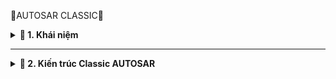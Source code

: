 📓AUTOSAR CLASSIC📓

<details> 
<summary><b>📖 1. Khái niệm</b></summary>

- **AUTOSAR (Automotive Open System Architecture)** là một tiêu chuẩn quốc tế về **kiến trúc phần mềm** cho các hệ thống điện tử trong ô tô
- Ưu điểm:<br> 
&nbsp;+ Có sẵn các tiêu chuẩn để dựa vào.<br>
&nbsp;+ Khả năng tái sử dụng phần mềm cao với các dự án khác nhau.<br>
&nbsp;+ Dễ dàng thay đổi để tương thích với các dòng MCU khác nhau.<br>
&nbsp;+ Phần mềm và phần mềm được tách biệt với nhau.<br>
&nbsp;+ Dễ quản lý và bảo trì phần mềm.<br>
- Có hai phiên bản AUTOSAR:<br>
&nbsp;+  Classic Platform: Dành cho các hệ thống thời gian thực, ECU truyền thống (C, embedded).<br>
&nbsp;+ Adaptive Platform: Dành cho các hệ thống hiệu suất cao (Linux, POSIX), như xe tự lái
 </details>
 
------------------------------------------------------------------------------------------------------------------------------------------------

<details>

<summary><b>📖 2. Kiến trúc Classic AUTOSAR</b></summary>

- **Classic AUTOSAR** gồm có 3 lớp chính:
<img width="952" height="411" alt="image" src="https://github.com/user-attachments/assets/c9990915-060d-453c-b44c-3dd5a4115f1c" />

### 2.1. SWC - Software Components
- **SWC (Software-Components)** là các khối phần mềm ứng dụng nằm trong **Application Layer** đại diện cho các chức năng cụ thể trong hệ thống hay MCU ( nó tương đương như 1 task).
- Các SWC là thành phần độc lập, giao tiếp với nhau và với các thành phần khác trong hệ thống thông qua RTE: <br>
&nbsp;+ Mỗi SWC thực hiện một chức năng cụ thể trong hệ thống ECU.<br>
&nbsp;+ Chỉ cần quan tâm đến các logic, không cần quan tâm đến phần cứng

### 2.2. RTE - Runtime Enviroment
- **RTE (Runtime Enviroment)** là lớp trung gian, đảm nhiệm việc truyền các SWC và giữa SWC với BSW. Nó đảm bảo rằng các SWC có thể giao tiếp với nhau một các trong suốt, không cần biết về các cơ chế truyền thông thực tế. RTE có 2 chức năng chính:<br>
&nbsp;+ Giúp các SWC giao tiếp với nhau và là lớp trung gian với BSW.<br>
&nbsp;+ Phân chia lịch trình và quản lý việc gọi các chức năng.<br>

### 2.3. BSW - Basic Software
- **BSW (Basic Software)** là lớp phần mềm nền tảng để hỗ trợ phần mềm ứng dụng(SWC) hoạt động dựa trên phần cứng.
- BSW cung cấp các dịch vụ cơ bản như quản lý phần cứng, giao tiếp, chuẩn đoán và các dịch vụ hệ thống:<br>
&nbsp;**a. Service:** Cung cấp các dịch vụ hệ thống, tiện ích và quản lý cần thiết để hỗ trợ các lớp phần mềm ứng dụng và BSW khác:<br>
&nbsp;&nbsp;&nbsp;+ **System Service:** <br>
&nbsp;&nbsp;&nbsp;&nbsp;&nbsp;&nbsp;* Chức năng: Là nơi chứa hệ điều hành và nó cung cấp dịch vụ hệ thống cơ bản để ECU hoạt động ổn định và đồng bộ.<br>
&nbsp;&nbsp;&nbsp;&nbsp;&nbsp;&nbsp;* Gồm các module:<br>
&nbsp;&nbsp;&nbsp;&nbsp;&nbsp;&nbsp;&nbsp;&nbsp;&nbsp;**OS (Operating System):** Quản lý task, tài nguyên, sự kiện, interrupt.<br>
&nbsp;&nbsp;&nbsp;&nbsp;&nbsp;&nbsp;&nbsp;&nbsp;&nbsp;**WDGM (Watchdog Manager):** Giám sát hệ thống, tránh treo chương trình và tương tác với watchdog driver (Wdg) ở tầng MCAL.<br>
&nbsp;&nbsp;&nbsp;&nbsp;&nbsp;&nbsp;&nbsp;&nbsp;&nbsp;**ECUM (ECU Manager):** Quản lý trạng thái hoạt động của ECU (sleep, startup, shutdown).<br>
&nbsp;&nbsp;&nbsp;&nbsp;&nbsp;&nbsp;&nbsp;&nbsp;&nbsp;**BSWM (BSW Mode Manager):** Điều phối chế độ hoạt động giữa các module BSW mà không dùng OS task.<br>
&nbsp;&nbsp;&nbsp;+ **Memory service:** <br>
&nbsp;&nbsp;&nbsp;&nbsp;&nbsp;&nbsp;* Chức năng: Cung cấp dịch vụ quản lý các thao tác đọc/ghi/xóa dữ liệu trong bộ nhớ không mất (non-volatile memory) như EEPROM, Flash.<br>
&nbsp;&nbsp;&nbsp;&nbsp;&nbsp;&nbsp;* Gồm các module:<br>
&nbsp;&nbsp;&nbsp;&nbsp;&nbsp;&nbsp;&nbsp;&nbsp;&nbsp;**NvM (Non-Volatile RAM Manager):** Quản lý đọc/ghi dữ liệu lưu trữ không mất (non-volatile).<br>
&nbsp;&nbsp;&nbsp;&nbsp;&nbsp;&nbsp;&nbsp;&nbsp;&nbsp;**EA (EEPROM Abstraction):** Cung cấp giao diện truy cập đến EEPROM..<br>
&nbsp;&nbsp;&nbsp;&nbsp;&nbsp;&nbsp;&nbsp;&nbsp;&nbsp;**FEE	(Flash EEPROM Emulation):** Mô phỏng EEPROM trên Flash (dùng khi không có EEPROM thật).<br>
&nbsp;&nbsp;&nbsp;&nbsp;&nbsp;&nbsp;&nbsp;&nbsp;&nbsp;**MemIf	(Memory Abstraction Interface):** Cung cấp một giao diện thống nhất để truy cập giữa NvM và các tầng lưu trữ bên dưới (Ea hoặc Fee)..<br>
&nbsp;&nbsp;&nbsp;+ **Crypto service:** <br>
&nbsp;&nbsp;&nbsp;&nbsp;&nbsp;&nbsp;* Chức năng: Cung cấp các dịch vụ mã hóa, xác thực, kiểm tra tính toàn vẹn dữ liệu, đảm bảo an toàn thông tin.<br>
&nbsp;&nbsp;&nbsp;&nbsp;&nbsp;&nbsp;* Gồm các module:<br>
&nbsp;&nbsp;&nbsp;&nbsp;&nbsp;&nbsp;&nbsp;&nbsp;&nbsp;**Csm	(Crypto Service Manager):** Điều phối các dịch vụ mật mã, cung cấp API chung cho các module khác.<br>
&nbsp;&nbsp;&nbsp;&nbsp;&nbsp;&nbsp;&nbsp;&nbsp;&nbsp;**Crypto Stack (Crypto Software Stack):** Thực hiện thực tế các thuật toán mã hóa (AES, RSA, SHA, ECC...), có thể là phần mềm hoặc phần cứng (HSM).<br>
&nbsp;&nbsp;&nbsp;+ **Off-Board Communication:** <br>
&nbsp;&nbsp;&nbsp;&nbsp;&nbsp;&nbsp;* Chức năng: Quản lý truyền tải không dây tới module khác.<br>
&nbsp;&nbsp;&nbsp;&nbsp;&nbsp;&nbsp;* Gồm các module:<br>
&nbsp;&nbsp;&nbsp;&nbsp;&nbsp;&nbsp;&nbsp;&nbsp;&nbsp;**DCM	(Diagnostic Communication Manager):** Quản lý giao tiếp chẩn đoán UDS (ISO 14229), xử lý yêu cầu từ máy chẩn đoán ngoài xe.<br>
&nbsp;&nbsp;&nbsp;&nbsp;&nbsp;&nbsp;&nbsp;&nbsp;&nbsp;**DoIP	(Diagnostics over IP):** Giao tiếp chẩn đoán qua giao thức IP/Ethernet thay vì CAN/LIN.<br>
&nbsp;&nbsp;&nbsp;+ **Communication Service:** <br>
&nbsp;&nbsp;&nbsp;&nbsp;&nbsp;&nbsp;* Chức năng: Cung cấp dịch vụ quản lý truyền thông nội bộ ECU và giữa các ECU thông qua các giao thức như CAN, LIN, FlexRay, Ethernet...<br>
&nbsp;&nbsp;&nbsp;&nbsp;&nbsp;&nbsp;* Gồm các module:<br>
&nbsp;&nbsp;&nbsp;&nbsp;&nbsp;&nbsp;&nbsp;&nbsp;&nbsp;**Com	:** Quản lý giao tiếp tín hiệu giữa Application và PDU.<br>
&nbsp;&nbsp;&nbsp;&nbsp;&nbsp;&nbsp;&nbsp;&nbsp;&nbsp;**PduR	(PDU Router):** Định tuyến PDU (Protocol Data Unit) giữa các module như Com, DCM, CanTp, SoAd...<br>
&nbsp;**b. EAL (ECU Abstraction Layer):** Cung cấp giao diện trừu tượng cho tất cả các thiết bị ngoại vi và phần cứng cụ thể của ECU như các cảm biến mà ECU sử dụng.<br>
&nbsp;&nbsp;&nbsp;+ **Onboard Device Abstraction:** Trừu tượng hóa các thiết bị phần cứng tích hợp trên ECU.<br>
&nbsp;&nbsp;&nbsp;+ **Memory Hardware Abstraction:** Cung cấp lớp trừu tượng để giao tiếp với phần cứng bộ nhớ như EEPROM, Flash, RAM, giúp phần mềm cấp cao (như NvM, Fee, Ea…) không cần biết chi tiết phần cứng.<br>
&nbsp;&nbsp;&nbsp;+ **Crypto Hardware Abstraction:** Cung cấp lớp trừu tượng hóa phần cứng cho các chức năng mã hóa, giải mã, ký số, xác minh, băm (hash),...<br>
&nbsp;&nbsp;&nbsp;+ **Wireless Communication Hardware Abstraction:** Trừu tượng hóa phần cứng truyền thông không dây như Bluetooth, Wi-Fi,... giúp các tầng cao hơn (Protocol stacks, Diagnostic, Telematics) không cần quan tâm đến phần cứng cụ thể..<br>
&nbsp;&nbsp;&nbsp;+ **Communication Hardware Abstraction:** Trừu tượng phần cứng cho các giao thức truyền thông như CAN, LIN, FlexRay, Ethernet, để các tầng phần mềm bên trên (như Com, PduR, SoAd...) không cần quan tâm đến chi tiết phần cứng hoặc driver..<br>
&nbsp;&nbsp;&nbsp;+ **I/O Hardware Abstraction:**  trừu tượng hóa việc truy cập các chân I/O phần cứng (digital & analog) như cảm biến, công tắc,... Giúp phần mềm ứng dụng không phụ thuộc trực tiếp vào phần cứng MCU.<br>
&nbsp;**c. MCAL (Microcontroller abstraction Layer):** Cung cấp giao diện trừu tượng để tương tác trực tiếp với các thành phần phần cứng của vi điều khiển như GPIO, ADC, PWM, ...<br>
&nbsp;&nbsp;&nbsp;+ **Microcontroller Drivers:**  Cung cấp các driver trực tiếp cho phần cứng mà không cần thao tác trực tiếp với thanh ghi như: GPIO, ADC, PWM, SPI,...<br>
&nbsp;&nbsp;&nbsp;+ **Memory Drivers:** Dùng để giao tiếp trực tiếp với bộ nhớ vật lý: Flash, RAM, EEPROM.<br>
&nbsp;&nbsp;&nbsp;+ **Crypto Drivers:** Giao tiếp trực tiếp với phần cứng mã hóa.<br>
&nbsp;&nbsp;&nbsp;+ **Wireless Communication Drivers:** Giao tiếp với các thiết bị truyền thông không dây như: Wifi, Bluetooth,...<br>
&nbsp;&nbsp;&nbsp;+ **Communication Drivers:** Giao tiếp trực tiếp với phần cứng truyền thông: CAN, Ethernet,...<br>
&nbsp;&nbsp;&nbsp;+ **I/O Drivers:** Truy cập trực tiếp các chân I/O của vi điều khiển, giúp hệ thống điều khiển các thiết bị ngoại vi.<br>
&nbsp;**d. Complex Drivers:** Dùng cho các ngoại lệ/phần cứng phức tạp không chuẩn AUTOSAR
